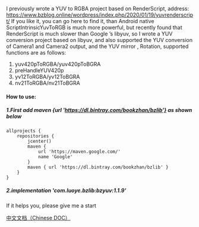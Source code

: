 I previously wrote a YUV to RGBA project based on RenderScript, address: https://www.bzblog.online/wordpress/index.php/2020/01/19/yuvrenderscript/ If you like it, you can go here to find it, than Android native ScriptIntrinsicYuvToRGB is much more powerful, but recently found that RenderScript is much slower than Google ’s libyuv, so I wrote a YUV conversion project based on libyuv, and also supported the YUV conversion of Camera1 and Camera2 output, and the YUV mirror , Rotation, supported functions are as follows:

1. yuv420pToRGBA/yuv420pToBGRA
2. preHandleYUV420p
3. yv12ToRGBA/yv12ToBGRA
4. nv21ToRGBA/nv21ToBGRA



#### How to use:

##### 1.First add maven {url 'https://dl.bintray.com/bookzhan/bzlib'} as shown below

```
allprojects {
    repositories {
        jcenter()
        maven {
            url 'https://maven.google.com/'
            name 'Google'
        }
        maven { url 'https://dl.bintray.com/bookzhan/bzlib' }
    }
}
```

##### 2.implementation 'com.luoye.bzlib:bzyuv:1.1.9'



If it helps you, please give me a start



[中文文档（Chinese DOC）](https://github.com/bookzhan/bzyuvlib/blob/master/README_cn.md)


